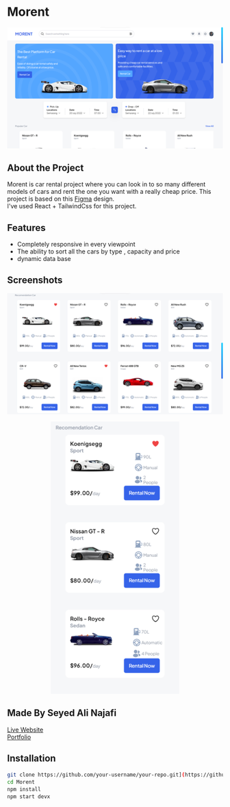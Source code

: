 # Morent

![Project Logo](image_2025-02-12_225913814.png)

## About the Project
Morent is car rental project where you can look in to so many different models of cars and rent the one you want with a really cheap price. This project is based on this [Figma](https://www.figma.com/design/1H0CqqHXNogN0c5E6WpEqI/Car-Rent-Website-Design---Pickolab-Studio-(Community)?node-id=1-5&p=f&t=Ruk5V5VOFYlUtEXa-0) design.  
I've used React + TailwindCss for this project.

## Features
- Completely responsive in every viewpoint
- The ability to sort all the cars by type , capacity and price
- dynamic data base

## Screenshots
![2](desktop.png) 
<p align="center">
  <img src="mobile.png" width="300" alt="Description">
</p>


## Made By Seyed Ali Najafi
[Live Website](https://mizan-app.ir)  
[Portfolio](https://seyedalinajafi.ir)


## Installation
```bash
git clone https://github.com/your-username/your-repo.git](https://github.com/SeyedAliNajafi/Morent
cd Morent
npm install
npm start devx



